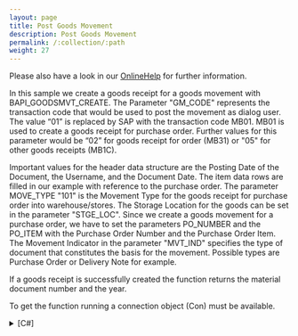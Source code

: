 ```yaml
---
layout: page
title: Post Goods Movement
description: Post Goods Movement
permalink: /:collection/:path
weight: 27
---
```


Please also have a look in our [OnlineHelp](https://help.theobald-software.com/en/) for further information.

In this sample we create a goods receipt for a goods movement with BAPI_GOODSMVT_CREATE. The Parameter "GM_CODE" represents the transaction code that would be used to post the movement as dialog user. The value “01” is replaced by SAP with the transaction code MB01. MB01 is used to create a goods receipt for purchase order. Further values for this parameter would be “02” for goods receipt for order (MB31) or "05" for other goods receipts (MB1C).

Important values for the header data structure are the Posting Date of the Document, the Username, and the Document Date. The item data rows are filled in our example with reference to the purchase order. The parameter MOVE_TYPE "101" is the Movement Type for the goods receipt for purchase order into warehouse/stores. The Storage Location for the goods can be set in the parameter "STGE_LOC". Since we create a goods movement for a purchase order, we have to set the parameters PO_NUMBER and the PO_ITEM with the Purchase Order Number and the Purchase Order Item. The Movement Indicator in the parameter "MVT_IND" specifies the type of document that constitutes the basis for the movement. Possible types are Purchase Order or Delivery Note for example.

If a goods receipt is successfully created the function returns the material document number and the year.

To get the function running a connection object (Con) must be available.

<details>
<summary>[C#]</summary>
{% highlight csharp %}
public bool GoodsReceipt101(string PO_Number, string PO_ITEM, string Plant, decimal Quantity)
  {
     string rMessage;
     // Fill Export Structures for the FunctionModule
     RFCFunction func = Con.CreateFunction("BAPI_GOODSMVT_CREATE");
     func.Exports["GOODSMVT_HEADER"].ToStructure()["PSTNG_DATE"] = "20070921"; //Posting Date in the Document
     func.Exports["GOODSMVT_HEADER"].ToStructure()["PR_UNAME"] = "HUGO";       //UserName
     func.Exports["GOODSMVT_HEADER"].ToStructure()["HEADER_TXT"] = "XXX";      //HeaderText
     func.Exports["GOODSMVT_HEADER"].ToStructure()["DOC_DATE"] = "20070921";   //Document Date in Document
  
     func.Exports["GOODSMVT_CODE"].ToStructure()["GM_CODE"] = "01";
  
     // Fill Table Items 
     RFCStructure itemrow = func.Tables["GOODSMVT_ITEM"].Rows.Add();
     itemrow["PLANT"] = Plant;                //Plant
     itemrow["PO_NUMBER"] = PO_Number;        //Purchase Order Number
     itemrow["PO_ITEM"] = PO_ITEM;            //Item Number of Purchasing Document  
     itemrow["ENTRY_QNT"] = Quantity;         //Quantity in Unit of Entry
     itemrow["MOVE_TYPE"] = "101";            //Movement Type
     itemrow["MVT_IND"] = "B";                //Movement Indicator
     itemrow["STGE_LOC"] = "0001";            //Storage Location
  
     // Execute Function Module
     func.Execut e();
  
     RFCFunction funcCommit = Con.CreateFunction("BAPI_TRANSACTION_COMMIT");
     funcCommit.Exports["WAIT"].ParamValue = "X";
  
     string MaterialDocument = func.Imports["MATERIALDOCUMENT"].ParamValue.ToString();
     string MatDocumentYear = func.Imports["MATDOCUMENTYEAR"].ParamValue.ToString();
  
     // Check Return-Table
     if (func.Tables["RETURN"].RowCount > 0)
      {
        rMessage = func.Tables["RETURN"].Rows[0, "MESSAGE"].ToString();
        funcCommit.Execut e();
        return !func.Tables["RETURN"].Rows[0, "TYPE"].ToString().Equals("E");
      }
     else
      {
        funcCommit.Execut e();
        rMessage = "";
        return true;
      }
 }
{% endhighlight %}
</details>
